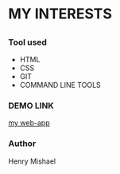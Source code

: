 # MY INTERESTS

##

### Tool used

- HTML
- CSS
- GIT
- COMMAND LINE TOOLS

### DEMO LINK

[my web-app](url)

### Author

Henry Mishael

